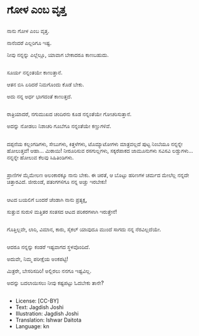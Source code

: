 # ಗೋಳ ಎಂಬ ವೃತ್ತ

##
ನಾನು ಗೋಳ ಎಂಬ ವೃತ್ತ. 

ನಾನೆಂದರೆ ಎಲ್ಲರಿಗೂ ಇಷ್ಟ. 

ನೀವು ನನ್ನನ್ನು ಎಲ್ಲೆಲ್ಲೂ, ಯಾವಾಗ ಬೇಕಾದರೂ ಕಾಣಬಹುದು. 

##
ಸೂರ್ಯ ನನ್ನಂತಯೇ ಕಾಣುತ್ತಾನೆ. 

ಆತನ ಬಿಸಿ ಏರಿದರೆ ನಿಮಗೊಂದು ಕೊಡೆ ಬೇಕು. 

ಅದು ನನ್ನ ಅರ್ಧ ಭಾಗದಂತೆ ಕಾಣುತ್ತದೆ. 

##
ರಾತ್ರಿಯಾದರೆ, ನಗುಮುಖದ ಚಂದಿರನು ಕೂಡ ನನ್ನಂತೆಯೇ ಗೋಚರಿಸುತ್ತಾನೆ. 

ಅದನ್ನು ನೋಡಲು ನಿಶಾಚರಿ ಗೂಬೆಗೂ ನನ್ನಂತೆಯೇ ಕಣ್ಣುಗಳಿವೆ. 

##
ದಪ್ಪನೆಯ ಕಲ್ಲಂಗಡಿಗಳು, ಸೇಬುಗಳು, ಕಿತ್ತಳೆಗಳು, ಟೊಮ್ಯಾಟೋಗಳು ಮಾತ್ರವಲ್ಲದೆ ಪುಟ್ಟ ನಿಂಬೆಯೂ ನನ್ನನ್ನೇ ಹೋಲುತ್ತವೆ! ಆಹಾ... ಮಿಠಾಯಿ! ನೀರೂರಿಸುವ ರಸಗುಲ್ಲಗಳು, ಸಕ್ಕರೆಪಾಕದ ಜಾಮೂನುಗಳು ಸವಿಸವಿ ಲಡ್ಡುಗಳು... ನನ್ನನ್ನೇ ಹೋಲುವ ಕೆಲವು ಸಿಹಿತಿಂಡಿಗಳು. 

##
ಪ್ರಾಣಿಗಳ ಮೈಮೇಲಣ ಅಲಂಕಾರಕ್ಕೂ ನಾನು ಬೇಕು. ಈ ಚಿರತೆ, ಆ ಬೊಟ್ಟು ಹರಿಣಗಳ ಚರ್ಮದ ಮೇಲೆಲ್ಲ ನನ್ನದೇ ಚಿತ್ತಾರವಿದೆ. ಜೀರುಂಡೆ, ಪತಂಗಗಳಿಗೂ ನನ್ನ ಅಚ್ಚು ಇರಬೇಕು! 

##
ಆಟದ ಬಯಲಿಗೆ ಬಂದರೆ ಚೆಂಡಾಗಿ ನಾನು ಪ್ರತ್ಯಕ್ಷ,

ಸುತ್ತುವ ಸುರುಳಿ ಮತ್ತಿತರ ಸಂತಸದ ಆಟದ ಪರಿಕರಗಳಾಗಿ ಇರುತ್ತೇನೆ! 

##
ಗೊತ್ತಿಲ್ಲವೇ, ಲಾರಿ, ವಿಮಾನ, ಕಾರು, ಸೈಕಲ್‌ ಯಾವುದೂ ಮುಂದೆ ಸಾಗದು ನನ್ನ ನೆರವಿಲ್ಲದೆಯೇ. 

##
ಆದರೂ ನನ್ನನ್ನು ಕಂಡರೆ ಇಷ್ಟವಾಗದ ಸ್ಥಳವೊಂದಿದೆ. 

ಅದುವೇ, ನಿಮ್ಮ ಪರೀಕ್ಷೆಯ ಅಂಕಪಟ್ಟಿ! 

ಮಿತ್ರರೇ, ಬೇಸರಿಸದಿರಿ! ಅಲ್ಲಿರಲು ನನಗೂ ಇಷ್ಟವಿಲ್ಲ. 

ಅದನ್ನು ಬದಲಾಯಿಸಲು ನೀವು ಕಷ್ಟಪಟ್ಟು ಓದಬೇಕು ತಾನೇ? 

##
* License: [CC-BY]
* Text: Jagdish Joshi
* Illustration: Jagdish Joshi
* Translation: Ishwar Daitota
* Language: kn
